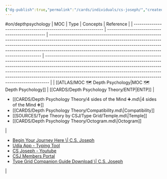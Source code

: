 ```yaml
---
{"dg-publish":true,"permalink":"/cards/individuals/cs-joseph/","created":"2023-01-29T18:56:34.797+01:00","updated":"2023-04-23T10:37:36.165+02:00"}
---
```


#on/depthpsychology 
| MOC                                                             | Type                                            | Concepts                                                                                                                                                                                                                                                                                                             | Reference                                                                                                                                                                                                                                                                                                                                                                                                |
| --------------------------------------------------------------- | ----------------------------------------------- | -------------------------------------------------------------------------------------------------------------------------------------------------------------------------------------------------------------------------------------------------------------------------------------------------------------------- | -------------------------------------------------------------------------------------------------------------------------------------------------------------------------------------------------------------------------------------------------------------------------------------------------------------------------------------------------------------------------------------------------------- |
| [[ATLAS/MOC 🗺️ Depth Psychology\|MOC 🗺️ Depth Psychology]] | [[CARDS/Depth Psychology Theory/ENTP\|ENTP]] | <ul><li>[[CARDS/Depth Psychology Theory/4 sides of the Mind ➕.md\\|4 sides of the Mind ➕]]</li><li>[[CARDS/Depth Psychology Theory/Compatibility.md\\|Compatibility]]</li><li>[[SOURCES/Type Theory by CSJ/Type Grid/Temple.md\\|Temple]]</li><li>[[CARDS/Depth Psychology Theory/Octogram.md\\|Octogram]]</li></ul> | <ul><li>[Begin Your Journey Here \\| C.S. Joseph](https://csjoseph.life/)</li><li>[Udja App - Typing Tool](https://www.udja.app/#/)</li><li>[CS Joseph - Youtube](https://www.youtube.com/@CSJoseph)</li><li>[CSJ Members Portal](https://offers.csjoseph.life/portal)</li><li>[Type Grid Companion Guide Download \\| C.S. Joseph](https://csjoseph.life/type-grid-companion-guide-download/)</li></ul> |





